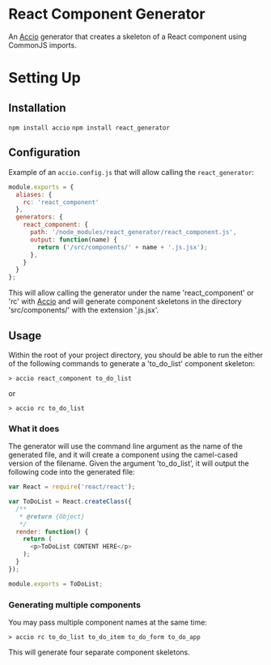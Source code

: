 # React Component Generator

An [Accio][accio] generator that creates a skeleton of a React component using
CommonJS imports.


# Setting Up

## Installation
`npm install accio`
`npm install react_generator`

## Configuration
Example of an `accio.config.js` that will allow calling the `react_generator`:

```javascript
module.exports = {
  aliases: {
    rc: 'react_component'
  },
  generators: {
    react_component: {
      path: '/node_modules/react_generator/react_component.js',
      output: function(name) {
        return ('/src/components/' + name + '.js.jsx');
      },
    }
  }
};
```

This will allow calling the generator under the name 'react_component' or 'rc'
with [Accio][accio] and will generate component skeletons in the directory
'src/components/' with the extension '.js.jsx'.

[accio]: https://github.com/flarnie/accio

## Usage
Within the root of your project directory, you should be able to run the either
of the following commands to generate a 'to_do_list' component skeleton:
```
> accio react_component to_do_list
```
or
```
> accio rc to_do_list
```

### What it does
The generator will use the command line argument as the name of the generated
file, and it will create a component using the camel-cased version of the
filename. Given the argument 'to_do_list', it will output the following code
into the generated file:

```javascript
var React = require('react/react');

var ToDoList = React.createClass({
  /**
   * @return {Object}
   */
  render: function() {
    return (
      <p>ToDoList CONTENT HERE</p>
    );
  }
});

module.exports = ToDoList;
```

### Generating multiple components
You may pass multiple component names at the same time:
```
> accio rc to_do_list to_do_item to_do_form to_do_app
```
This will generate four separate component skeletons.
